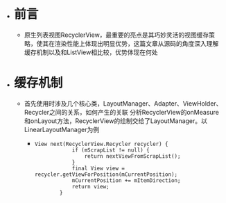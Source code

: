 - # 前言
	- 原生列表视图RecyclerView，最重要的亮点是其巧妙灵活的视图缓存策略，使其在渲染性能上体现出明显优势，这篇文章从源码的角度深入理解缓存机制以及和ListView相比较，优势体现在何处
- # 缓存机制
	- 首先使用时涉及几个核心类，LayoutManager、Adapter、ViewHolder、Recycler之间的关系，如何产生的关联
	  分析RecyclerView的onMeasure和onLayout方法，RecyclerView的绘制交给了LayoutManager。以LinearLayoutManager为例
		- ```
		  View next(RecyclerView.Recycler recycler) {
		              if (mScrapList != null) {
		                  return nextViewFromScrapList();
		              }
		              final View view = recycler.getViewForPosition(mCurrentPosition);
		              mCurrentPosition += mItemDirection;
		              return view;
		          }
		  ```